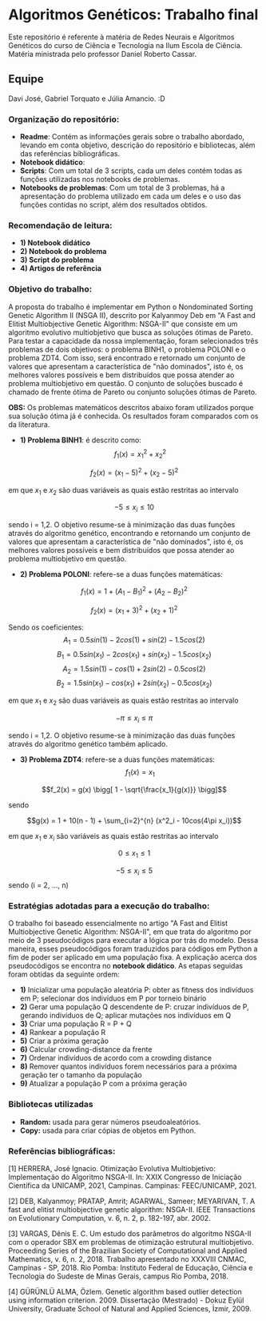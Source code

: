 # Algoritmos Genéticos: Trabalho final
Este repositório é referente à matéria de Redes Neurais e Algoritmos Genéticos do curso de Ciência e Tecnologia na Ilum Escola de Ciência. Matéria ministrada pelo professor Daniel Roberto Cassar.

## Equipe 
Davi José, Gabriel Torquato e Júlia Amancio. :D

### Organização do repositório:
* __Readme__: Contém as informações gerais sobre o trabalho abordado, levando em conta objetivo, descrição do repositório e bibliotecas, além das referências bibliográficas.
* __Notebook didático__: 
* __Scripts__: Com um total de 3 scripts, cada um deles contém todas as funções utilizadas nos notebooks de problemas.
* __Notebooks de problemas__: Com um total de 3 problemas, há a apresentação do problema utilizado em cada um deles e o uso das funções contidas no script, além dos resultados obtidos.

### Recomendação de leitura:
* __1) Notebook didático__
* __2) Notebook do problema__
* __3) Script do problema__
* __4) Artigos de referência__

### Objetivo do trabalho: 
A proposta do trabalho é implementar em Python o Nondominated Sorting Genetic Algorithm II (NSGA II), descrito por Kalyanmoy Deb em "A Fast and Elitist Multiobjective Genetic Algorithm: NSGA-II" que consiste em um algoritmo evolutivo multiobjetivo que busca as soluções ótimas de Pareto. Para testar a capacidade da nossa implementação, foram selecionados três problemas de dois objetivos: o problema BINH1, o problema POLONI e o problema ZDT4. Com isso, será encontrado e retornado um conjunto de valores que apresentam a característica de "não dominados", isto é, os melhores valores possíveis e bem distribuídos que possa atender ao problema multiobjetivo em questão. O conjunto de soluções buscado é chamado de frente ótima de Pareto ou conjunto soluções ótimas de Pareto.

__OBS:__ Os problemas matemáticos descritos abaixo foram utilizados porque sua solução ótima já é conhecida. Os resultados foram comparados com os da literatura.

* __1) Problema BINH1__: é descrito como:
$$f_1(x) = x_1^2 + x_2^2$$ 

$$f_2(x) = (x_1 - 5)^2 + (x_2 - 5)^2$$

em que $x_1$ e $x_2$ são duas variáveis as quais estão restritas ao intervalo

$$ -5 \leq x_i \leq 10$$ 

sendo i = 1,2. O objetivo resume-se à minimização das duas funções através do algoritmo genético, encontrando e retornando um conjunto de valores que apresentam a característica de "não dominados", isto é, os melhores valores possíveis e bem distribuídos que possa atender ao problema multiobjetivo em questão.

* __2) Problema POLONI__: refere-se a duas funções matemáticas:

$$f_1(x) = 1 + (A_1 - B_1)^2 + (A_2 - B_2)^2$$

$$f_2(x) = (x_1 + 3)^2 + (x_2 + 1)^2$$

Sendo os coeficientes:
$$A_1 = 0.5 sin(1) - 2 cos(1) + sin(2) - 1.5 cos(2)$$
$$B_1 = 0.5 sin(x_1) - 2 cos(x_1) + sin(x_2) - 1.5 cos(x_2)$$
$$A_2 = 1.5 sin(1) - cos(1) + 2 sin(2) - 0.5 cos(2)$$
$$B_2 = 1.5 sin(x_1) - cos(x_1) + 2 sin(x_2) - 0.5 cos(x_2)$$

em que $x_1$ e $x_2$ são duas variáveis as quais estão restritas ao intervalo

 $$ -\pi \leq x_i \leq \pi$$

sendo i = 1,2. O objetivo resume-se à minimização das duas funções através do algoritmo genético também aplicado. 

* __3) Problema ZDT4__: refere-se a duas funções matemáticas:
$$f_1(x) = x_1$$

$$f_2(x) = g(x) \bigg[ 1 - \sqrt{\frac{x_1}{g(x)}} \bigg]$$

sendo 

$$g(x) = 1 + 10(n - 1) + \sum_{i=2}^{n} (x^2_i - 10cos(4\pi x_i))$$

em que $x_1$ e $x_i$ são variáveis as quais estão restritas ao intervalo


$$0 \leq x_1 \leq 1$$

$$-5 \leq x_i \leq 5$$ sendo (i = 2, ..., n)


### Estratégias adotadas para a execução do trabalho:
O trabalho foi baseado essencialmente no artigo "A Fast and Elitist Multiobjective Genetic Algorithm: NSGA-II", em que trata do algoritmo por meio de 3 pseudocódigos para executar a lógica por trás do modelo. Dessa maneira, esses pseudocódigos foram traduzidos para códigos em Python a fim de poder ser aplicado em uma população fixa. A explicação acerca dos pseudocódigos se encontra no __notebook didático__. As etapas seguidas foram obtidas da seguinte ordem:

* __1)__ Inicializar uma população aleatória P: obter as fitness dos indivíduos em P; selecionar dos indivíduos em P por torneio binário 
* __2)__ Gerar uma população Q descendente de P: cruzar indivíduos de P, gerando indivíduos de Q; aplicar mutações nos indivíduos em Q
* __3)__ Criar uma população R = P + Q
* __4)__ Rankear a população R
* __5)__ Criar a próxima geração
* __6)__ Calcular crowding-distance da frente
* __7)__ Ordenar indivíduos de acordo com a crowding distance
* __8)__ Remover quantos indivíduos forem necessários para a próxima geração ter o tamanho da população
* __9)__ Atualizar a população P com a próxima geração

### Bibliotecas utilizadas 
* __Random:__ usada para gerar números pseudoaleatórios.
* __Copy:__ usada para criar cópias de objetos em Python. 

### Referências bibliográficas:
[1] HERRERA, José Ignacio. Otimização Evolutiva Multiobjetivo: Implementação do Algoritmo NSGA-II. In: XXIX Congresso de Iniciação Científica da UNICAMP, 2021, Campinas. Campinas: FEEC/UNICAMP, 2021.

[2] DEB, Kalyanmoy; PRATAP, Amrit; AGARWAL, Sameer; MEYARIVAN, T. A fast and elitist multiobjective genetic algorithm: NSGA-II. IEEE Transactions on Evolutionary Computation, v. 6, n. 2, p. 182-197, abr. 2002.

[3] VARGAS, Dênis E. C. Um estudo dos parâmetros do algoritmo NSGA-II com o operador SBX em problemas de otimização estrutural multiobjetivo. Proceeding Series of the Brazilian Society of Computational and Applied Mathematics, v. 6, n. 2, 2018. Trabalho apresentado no XXXVIII CNMAC, Campinas - SP, 2018. Rio Pomba: Instituto Federal de Educação, Ciência e Tecnologia do Sudeste de Minas Gerais, campus Rio Pomba, 2018.

[4] GÜRÜNLÜ ALMA, Özlem. Genetic algorithm based outlier detection using information criterion. 2009. Dissertação (Mestrado) - Dokuz Eylül University, Graduate School of Natural and Applied Sciences, İzmir, 2009.







